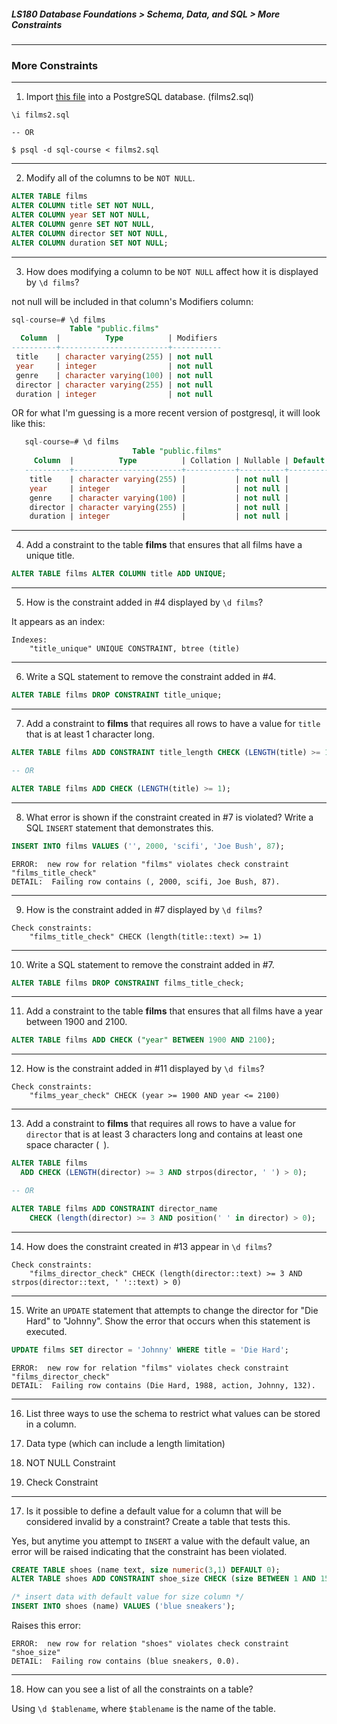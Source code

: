 ##### LS180 Database Foundations > Schema, Data, and SQL > More Constraints

---

### More Constraints

---

1. Import [this file](https://raw.githubusercontent.com/launchschool/sql_course_data/master/sql-and-relational-databases/schema-data-and-sql/more-constraints/films2.sql) into a PostgreSQL database. (films2.sql)

```
\i films2.sql

-- OR 

$ psql -d sql-course < films2.sql
```

---

2. Modify all of the columns to be `NOT NULL`.

```sql
ALTER TABLE films
ALTER COLUMN title SET NOT NULL,
ALTER COLUMN year SET NOT NULL,
ALTER COLUMN genre SET NOT NULL,
ALTER COLUMN director SET NOT NULL,
ALTER COLUMN duration SET NOT NULL;
```

---

3. How does modifying a column to be `NOT NULL` affect how it is displayed by `\d films`?

not null will be included in that column's Modifiers column:

```sql
sql-course=# \d films
             Table "public.films"
  Column  |          Type          | Modifiers
----------+------------------------+-----------
 title    | character varying(255) | not null
 year     | integer                | not null
 genre    | character varying(100) | not null
 director | character varying(255) | not null
 duration | integer                | not null
```

OR for what I'm guessing is a more recent version of postgresql, it will look like this:

```sql
   sql-course=# \d films
                           Table "public.films"
     Column  |          Type          | Collation | Nullable | Default 
   ----------+------------------------+-----------+----------+---------
    title    | character varying(255) |           | not null | 
    year     | integer                |           | not null | 
    genre    | character varying(100) |           | not null | 
    director | character varying(255) |           | not null | 
    duration | integer                |           | not null | 
```

---

4. Add a constraint to the table **films** that ensures that all films have a unique title.

```sql
ALTER TABLE films ALTER COLUMN title ADD UNIQUE;
```

---

5. How is the constraint added in #4 displayed by `\d films`?

It appears as an index:

```
Indexes:
    "title_unique" UNIQUE CONSTRAINT, btree (title)
```

---

6. Write a SQL statement to remove the constraint added in #4.

```sql
ALTER TABLE films DROP CONSTRAINT title_unique;
```

---

7. Add a constraint to **films** that requires all rows to have a value for `title` that is at least 1 character long.

```sql
ALTER TABLE films ADD CONSTRAINT title_length CHECK (LENGTH(title) >= 1);

-- OR

ALTER TABLE films ADD CHECK (LENGTH(title) >= 1);
```

---

8. What error is shown if the constraint created in #7 is violated? Write a SQL `INSERT` statement that demonstrates this.

```sql
INSERT INTO films VALUES ('', 2000, 'scifi', 'Joe Bush', 87);
```

```
ERROR:  new row for relation "films" violates check constraint "films_title_check"
DETAIL:  Failing row contains (, 2000, scifi, Joe Bush, 87).
```

---

9. How is the constraint added in #7 displayed by `\d films`?

```
Check constraints:
    "films_title_check" CHECK (length(title::text) >= 1)
```

---

10. Write a SQL statement to remove the constraint added in #7.

```sql
ALTER TABLE films DROP CONSTRAINT films_title_check;
```

---

11. Add a constraint to the table **films** that ensures that all films have a year between 1900 and 2100.

```sql
ALTER TABLE films ADD CHECK ("year" BETWEEN 1900 AND 2100);
```

---

12. How is the constraint added in #11 displayed by `\d films`?

```
Check constraints:
    "films_year_check" CHECK (year >= 1900 AND year <= 2100)
```

---

13. Add a constraint to **films** that requires all rows to have a value for `director` that is at least 3 characters long and contains at least one space character (` `).

```sql
ALTER TABLE films 
  ADD CHECK (LENGTH(director) >= 3 AND strpos(director, ' ') > 0);

-- OR

ALTER TABLE films ADD CONSTRAINT director_name
    CHECK (length(director) >= 3 AND position(' ' in director) > 0);
```

---

14. How does the constraint created in #13 appear in `\d films`?

```
Check constraints:
    "films_director_check" CHECK (length(director::text) >= 3 AND strpos(director::text, ' '::text) > 0)
```

---

15. Write an `UPDATE` statement that attempts to change the director for "Die Hard" to "Johnny". Show the error that occurs when this statement is executed.

```sql
UPDATE films SET director = 'Johnny' WHERE title = 'Die Hard';
```

```
ERROR:  new row for relation "films" violates check constraint "films_director_check"
DETAIL:  Failing row contains (Die Hard, 1988, action, Johnny, 132).
```

---

16. List three ways to use the schema to restrict what values can be stored in a column.

  1. Data type (which can include a length limitation)
  2. NOT NULL Constraint
  3. Check Constraint

---

17. Is it possible to define a default value for a column that will be considered invalid by a constraint? Create a table that tests this.

Yes, but anytime you attempt to `INSERT` a value with the default value, an error will be raised indicating that the constraint has been violated.

```sql
CREATE TABLE shoes (name text, size numeric(3,1) DEFAULT 0);
ALTER TABLE shoes ADD CONSTRAINT shoe_size CHECK (size BETWEEN 1 AND 15);

/* insert data with default value for size column */
INSERT INTO shoes (name) VALUES ('blue sneakers');
```

Raises this error:

```
ERROR:  new row for relation "shoes" violates check constraint "shoe_size"
DETAIL:  Failing row contains (blue sneakers, 0.0).
```

---

18. How can you see a list of all the constraints on a table?

Using `\d $tablename`, where `$tablename` is the name of the table.
